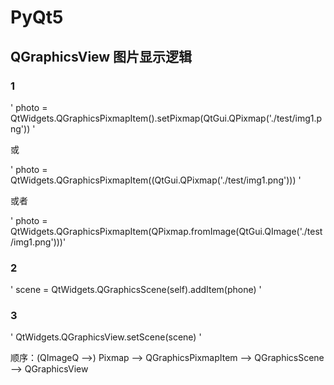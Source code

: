 # PyQt5

## QGraphicsView 图片显示逻辑

### 1

' photo = QtWidgets.QGraphicsPixmapItem().setPixmap(QtGui.QPixmap('./test/img1.png')) '

或

' photo = QtWidgets.QGraphicsPixmapItem((QtGui.QPixmap('./test/img1.png'))) '

或者

' photo = QtWidgets.QGraphicsPixmapItem(QPixmap.fromImage(QtGui.QImage('./test/img1.png')))'

### 2

' scene = QtWidgets.QGraphicsScene(self).addItem(phone) '

### 3

' QtWidgets.QGraphicsView.setScene(scene) '

顺序：(QImageQ -->) Pixmap --> QGraphicsPixmapItem --> QGraphicsScene --> QGraphicsView

